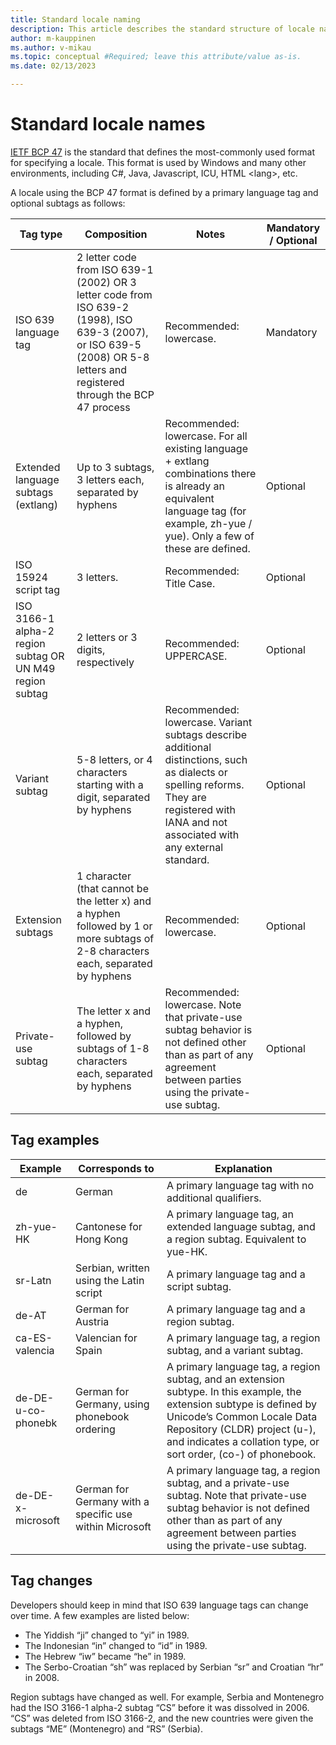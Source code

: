 ```yaml
---
title: Standard locale naming
description: This article describes the standard structure of locale names.
author: m-kauppinen
ms.author: v-mikau
ms.topic: conceptual #Required; leave this attribute/value as-is.
ms.date: 02/13/2023

---
```


# Standard locale names

[IETF BCP 47](https://www.iso.org/iso-639-language-codes.html) is the standard that defines the most-commonly used format for specifying a locale. This format is used by Windows and many other environments, including C#, Java, Javascript, ICU, HTML &lt;lang&gt;, etc.

A locale using the BCP 47 format is defined by a primary language tag and optional subtags as follows:


|Tag type |Composition |Notes |Mandatory / Optional |
|---------|---------|---------|---------|
|ISO 639 language tag |2 letter code from ISO 639-1 (2002) OR 3 letter code from ISO 639-2 (1998), ISO 639-3 (2007), or ISO 639-5 (2008) OR 5-8 letters and registered through the BCP 47 process |Recommended: lowercase. |Mandatory |
|Extended language subtags (extlang) |Up to 3 subtags, 3 letters each, separated by hyphens |Recommended: lowercase. For all existing language + extlang combinations there is already an equivalent language tag (for example, zh-yue / yue). Only a few of these are defined. |Optional  |
|ISO 15924 script tag |3 letters. |Recommended: Title Case. |Optional |
|ISO 3166-1 alpha-2 region subtag OR UN M49 region subtag |2 letters or 3 digits, respectively |Recommended: UPPERCASE. |Optional |
|Variant subtag |5-8 letters, or 4 characters starting with a digit, separated by hyphens |Recommended: lowercase. Variant subtags describe additional distinctions, such as dialects or spelling reforms. They are registered with IANA and not associated with any external standard. |Optional |
|Extension subtags |1 character (that cannot be the letter x) and a hyphen followed by 1 or more subtags of 2-8 characters each, separated by hyphens |Recommended: lowercase. |Optional |
|Private-use subtag |The letter x and a hyphen, followed by subtags of 1-8 characters each, separated by hyphens |Recommended: lowercase. Note that private-use subtag behavior is not defined other than as part of any agreement between parties using the private-use subtag. |Optional  |

## Tag examples

|Example  |Corresponds to  |Explanation  |
|---------|---------|---------|
|de     |German         |A primary language tag with no additional qualifiers.         |
|zh-yue-HK     |Cantonese for Hong Kong         |A primary language tag, an extended language subtag, and a region subtag. Equivalent to yue-HK.         |
|sr-Latn     |Serbian, written using the Latin script         |A primary language tag and a script subtag.         |
|de-AT     |German for Austria         |A primary language tag and a region subtag.         |
|ca-ES-valencia     |Valencian for Spain         |A primary language tag, a region subtag, and a variant subtag.         |
|de-DE-u-co-phonebk     |German for Germany, using phonebook ordering         |A primary language tag, a region subtag, and an extension subtype. In this example, the extension subtype is defined by Unicode’s Common Locale Data Repository (CLDR) project (u-), and indicates a collation type, or sort order, (co-) of phonebook.         |
|de-DE-x-microsoft     |German for Germany with a specific use within Microsoft         |A primary language tag, a region subtag, and a private-use subtag. Note that private-use subtag behavior is not defined other than as part of any agreement between parties using the private-use subtag.         |

## Tag changes

Developers should keep in mind that ISO 639 language tags  can change over time. A few examples are listed below:

- The Yiddish “ji” changed to “yi” in 1989.
- The Indonesian “in” changed to “id” in 1989.
- The Hebrew “iw” became “he” in 1989.
- The Serbo-Croatian “sh” was replaced by Serbian “sr” and Croatian “hr” in 2008.

Region subtags have changed as well. For example, Serbia and Montenegro had the ISO 3166-1 alpha-2 subtag “CS” before it was dissolved in 2006. “CS” was deleted from ISO 3166-2, and the new countries were given the subtags “ME” (Montenegro) and “RS” (Serbia).
